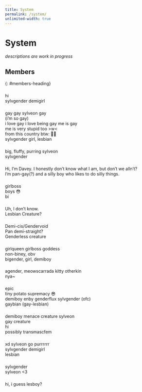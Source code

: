 ```yaml
---
title: System
permalink: /system/
unlimited-width: true
---
```


# System
*descriptions are work in progress*

## Members
{: #members-heading}

<div id="members">
<!-- copy-paste this template and fill in the css vars to add new members -->
<template id="system-member-template">
	<system-member
		style="
			--pfp: url(/pfps/);
			--name: '';
			--pronouns: '';
			--icon-color: ;
			--member-tag: '';
		"
	>
		<div class="member-pfp" title="REPLACE_ME_WITH_ALT_TEXT"></div>
		<div class="member-content">
			<h3 class="member-name"></h3>
			<div class="member-data">
				<span class="member-pronouns"></span>
				<span class="member-tag"></span>
			</div>
			<div class="member-desc">
				DESCRIPTION_HERE
			</div>
		</div>
	</system-member>
</template>
<!-- sysmembers -->
<system-member
	style="
		--pfp: url(/pfps/Alazéa.png);
		--name: 'Alazéa';
		--pronouns: 'fae/faer';
		--icon-color: #ff719c;
		--member-tag: 'al';
	"
>
	<div class="member-pfp" title="Avatar of Alazéa"></div>
	<div class="member-content">
		<h3 class="member-name"></h3>
		<div class="member-data">
			<span class="member-pronouns"></span>
			<span class="member-tag"></span>
		</div>
		<div class="member-desc">
			hi<br>
			sylvgender demigirl
		</div>
	</div>
</system-member>
<system-member
	style="
		--pfp: url(/pfps/Alice.png);
		--name: 'Alice';
		--pronouns: 'fae/she';
		--icon-color: #ff006f;
		--member-tag: 'ali';
	"
>
	<div class="member-pfp" title="Avatar of Alice"></div>
	<div class="member-content">
		<h3 class="member-name"></h3>
		<div class="member-data">
			<span class="member-pronouns"></span>
			<span class="member-tag"></span>
		</div>
		<div class="member-desc">
			gay gay sylveon gay<br>
			(i&rsquo;m so gay)<br>
			i love gay i love being gay me is gay<br>
			me is very stupid too &gt;w&lt;<br>
			from this country btw: 🏳️‍⚧️<br>
			sylvgender girl, lesbian
		</div>
	</div>
</system-member>
<system-member
	style="
		--pfp: url(/pfps/Azaléa.png);
		--name: 'Azaléa';
		--pronouns: 'it/its';
		--icon-color: #2090f4;
		--member-tag: 'a';
	"
>
	<div class="member-pfp" title="Avatar of Azaléa"></div>
	<div class="member-content">
		<h3 class="member-name"></h3>
		<div class="member-data">
			<span class="member-pronouns"></span>
			<span class="member-tag"></span>
		</div>
		<div class="member-desc">
			big, fluffy, purring sylveon<br>
			sylvgender
		</div>
	</div>
</system-member>
<system-member
	style="
		--pfp: url(/pfps/Davey.png);
		--name: 'Davey';
		--pronouns: 'he/him';
		--icon-color: #f57f00;
		--member-tag: 'd';
	"
>
	<div class="member-pfp" title="Avatar of Davey"></div>
	<div class="member-content">
		<h3 class="member-name"></h3>
		<div class="member-data">
			<span class="member-pronouns"></span>
			<span class="member-tag"></span>
		</div>
		<div class="member-desc">
			Hi, I&rsquo;m Davey. I honestly don&rsquo;t know what I am, but don&rsquo;t we alln&rsquo;t?<br>
			I&rsquo;m pan-gay(?) and a silly boy who likes to do silly things.
		</div>
	</div>
</system-member>
<system-member
	style="
		--pfp: url(/pfps/Ella.png);
		--name: 'Ella';
		--pronouns: 'she/her';
		--icon-color: #be1640;
		--member-tag: 'el';
	"
>
	<div class="member-pfp" title="Avatar of Ella"></div>
	<div class="member-content">
		<h3 class="member-name"></h3>
		<div class="member-data">
			<span class="member-pronouns"></span>
			<span class="member-tag"></span>
		</div>
		<div class="member-desc">
			girlboss<br>
			boys 😳<br>
			bi
		</div>
	</div>
</system-member>
<system-member
	style="
		--pfp: url(/pfps/Emma.png);
		--name: 'Emma';
		--pronouns: 'she/her';
		--icon-color: #de03a6;
		--member-tag: 'e';
	"
>
	<div class="member-pfp" title="Avatar of Emma"></div>
	<div class="member-content">
		<h3 class="member-name"></h3>
		<div class="member-data">
			<span class="member-pronouns"></span>
			<span class="member-tag"></span>
		</div>
		<div class="member-desc">
			Uh, I don&rsquo;t know.<br>
			Lesbian Creature?
		</div>
	</div>
</system-member>
<system-member
	style="
		--pfp: url(/pfps/Ibuprofen.jpg);
		--name: 'Ibuprofen';
		--pronouns: 'they/he';
		--icon-color: #dd6706;
		--member-tag: 'i';
	"
>
	<div class="member-pfp" title="Avatar of Ibuprofen"></div>
	<div class="member-content">
		<h3 class="member-name"></h3>
		<div class="member-data">
			<span class="member-pronouns"></span>
			<span class="member-tag"></span>
		</div>
		<div class="member-desc">
			Demi-cis/Gendervoid<br>
			Pan demi-straight?<br>
			Genderless creature
		</div>
	</div>
</system-member>
<system-member
	style="
		--pfp: url(/pfps/Madeline.png);
		--name: 'Madeline';
		--pronouns: 'fae/faer';
		--icon-color: #ff00fb;
		--member-tag: 'm';
	"
>
	<div class="member-pfp" title="Avatar of Madeline"></div>
	<div class="member-content">
		<h3 class="member-name"></h3>
		<div class="member-data">
			<span class="member-pronouns"></span>
			<span class="member-tag"></span>
		</div>
		<div class="member-desc">
			girlqueen girlboss goddess<br>
			non-biney, obv<br>
			bigender, girl, demiboy
		</div>
	</div>
</system-member>
<system-member
	style="
		--pfp: url(/pfps/Max.jpg);
		--name: 'Max';
		--pronouns: 'they/them';
		--icon-color: #577a47;
		--member-tag: 'ma';
	"
>
	<div class="member-pfp" title="Avatar of Max"></div>
	<div class="member-content">
		<h3 class="member-name"></h3>
		<div class="member-data">
			<span class="member-pronouns"></span>
			<span class="member-tag"></span>
		</div>
		<div class="member-desc">
			agender, meowscarrada kitty otherkin<br>
			nya~
		</div>
	</div>
</system-member>
<system-member
	style="
		--pfp: url(/pfps/Nicky.png);
		--name: 'Nicky';
		--pronouns: 'he/she';
		--icon-color: #cb1b1b;
		--member-tag: 'n';
	"
>
	<div class="member-pfp" title="Avatar of Nicky"></div>
	<div class="member-content">
		<h3 class="member-name"></h3>
		<div class="member-data">
			<span class="member-pronouns"></span>
			<span class="member-tag"></span>
		</div>
		<div class="member-desc">
			epic<br>
			tiny potato supremacy 😎<br>
			demiboy enby genderflux sylvgender (ofc)<br>
			gaybian (gay-lesbian)
		</div>
	</div>
</system-member>
<system-member
	style="
		--pfp: url(/pfps/Oliver.png);
		--name: 'Oliver';
		--pronouns: 'he/they';
		--icon-color: #3b99ff;
		--member-tag: 'o';
	"
>
	<div class="member-pfp" title="Avatar of Oliver"></div>
	<div class="member-content">
		<h3 class="member-name"></h3>
		<div class="member-data">
			<span class="member-pronouns"></span>
			<span class="member-tag"></span>
		</div>
		<div class="member-desc">
			demiboy menace creature sylveon<br>
			gay creature<br>
			hi<br>
			possibly transmascfem
		</div>
	</div>
</system-member>
<system-member
	style="
		--pfp: url(/pfps/Sarah.png);
		--name: 'Sarah';
		--pronouns: 'it/fae/she';
		--icon-color: #4622f1;
		--member-tag: 's';
	"
>
	<div class="member-pfp" title="Avatar of Sarah"></div>
	<div class="member-content">
		<h3 class="member-name"></h3>
		<div class="member-data">
			<span class="member-pronouns"></span>
			<span class="member-tag"></span>
		</div>
		<div class="member-desc">
			xd sylveon go purrrrrr<br>
			sylvgender demigirl<br>
			lesbian
		</div>
	</div>
</system-member>
<system-member
	style="
		--pfp: url(/pfps/Sylv.png);
		--name: 'Sylv';
		--pronouns: 'syl/sylv/sylv\&rsquo;s/sylv\&rsquo;s/sylvself';
		--icon-color: #e31c97;
		--member-tag: 'sy';
	"
>
	<div class="member-pfp" title="Avatar of Sylv"></div>
	<div class="member-content">
		<h3 class="member-name"></h3>
		<div class="member-data">
			<span class="member-pronouns"></span>
			<span class="member-tag"></span>
		</div>
		<div class="member-desc">
			sylvgender<br>
			sylveon &lt;3
		</div>
	</div>
</system-member>
<system-member
	style="
		--pfp: url(/pfps/Xavier.png);
		--name: 'Xavier';
		--pronouns: 'he/him';
		--icon-color: #35e641;
		--member-tag: 'x';
	"
>
	<div class="member-pfp" title="Avatar of Xavier"></div>
	<div class="member-content">
		<h3 class="member-name"></h3>
		<div class="member-data">
			<span class="member-pronouns"></span>
			<span class="member-tag"></span>
		</div>
		<div class="member-desc">
			hi, i guess
			lesboy?
		</div>
	</div>
</system-member>
</div>